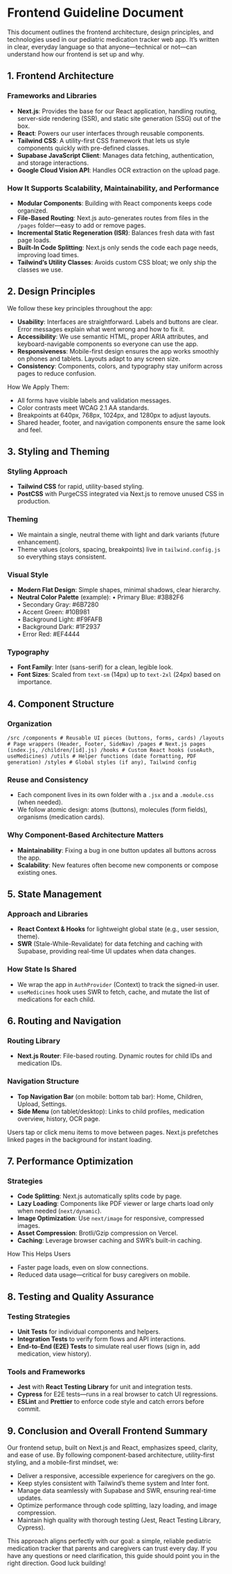 # Frontend Guideline Document

This document outlines the frontend architecture, design principles, and technologies used in our pediatric medication tracker web app. It’s written in clear, everyday language so that anyone—technical or not—can understand how our frontend is set up and why.

## 1. Frontend Architecture

### Frameworks and Libraries

*   **Next.js**: Provides the base for our React application, handling routing, server-side rendering (SSR), and static site generation (SSG) out of the box.
*   **React**: Powers our user interfaces through reusable components.
*   **Tailwind CSS**: A utility-first CSS framework that lets us style components quickly with pre-defined classes.
*   **Supabase JavaScript Client**: Manages data fetching, authentication, and storage interactions.
*   **Google Cloud Vision API**: Handles OCR extraction on the upload page.

### How It Supports Scalability, Maintainability, and Performance

*   **Modular Components**: Building with React components keeps code organized.
*   **File-Based Routing**: Next.js auto-generates routes from files in the `/pages` folder—easy to add or remove pages.
*   **Incremental Static Regeneration (ISR)**: Balances fresh data with fast page loads.
*   **Built-In Code Splitting**: Next.js only sends the code each page needs, improving load times.
*   **Tailwind’s Utility Classes**: Avoids custom CSS bloat; we only ship the classes we use.

## 2. Design Principles

We follow these key principles throughout the app:

*   **Usability**: Interfaces are straightforward. Labels and buttons are clear. Error messages explain what went wrong and how to fix it.
*   **Accessibility**: We use semantic HTML, proper ARIA attributes, and keyboard-navigable components so everyone can use the app.
*   **Responsiveness**: Mobile-first design ensures the app works smoothly on phones and tablets. Layouts adapt to any screen size.
*   **Consistency**: Components, colors, and typography stay uniform across pages to reduce confusion.

How We Apply Them:

*   All forms have visible labels and validation messages.
*   Color contrasts meet WCAG 2.1 AA standards.
*   Breakpoints at 640px, 768px, 1024px, and 1280px to adjust layouts.
*   Shared header, footer, and navigation components ensure the same look and feel.

## 3. Styling and Theming

### Styling Approach

*   **Tailwind CSS** for rapid, utility-based styling.
*   **PostCSS** with PurgeCSS integrated via Next.js to remove unused CSS in production.

### Theming

*   We maintain a single, neutral theme with light and dark variants (future enhancement).
*   Theme values (colors, spacing, breakpoints) live in `tailwind.config.js` so everything stays consistent.

### Visual Style

*   **Modern Flat Design**: Simple shapes, minimal shadows, clear hierarchy.
*   **Neutral Color Palette** (example): • Primary Blue: #3B82F6\
    • Secondary Gray: #6B7280\
    • Accent Green: #10B981\
    • Background Light: #F9FAFB\
    • Background Dark: #1F2937\
    • Error Red: #EF4444

### Typography

*   **Font Family**: Inter (sans-serif) for a clean, legible look.
*   **Font Sizes**: Scaled from `text-sm` (14px) up to `text-2xl` (24px) based on importance.

## 4. Component Structure

### Organization

`/src /components # Reusable UI pieces (buttons, forms, cards) /layouts # Page wrappers (Header, Footer, SideNav) /pages # Next.js pages (index.js, /children/[id].js) /hooks # Custom React hooks (useAuth, useMedicines) /utils # Helper functions (date formatting, PDF generation) /styles # Global styles (if any), Tailwind config`

### Reuse and Consistency

*   Each component lives in its own folder with a `.jsx` and a `.module.css` (when needed).
*   We follow atomic design: atoms (buttons), molecules (form fields), organisms (medication cards).

### Why Component-Based Architecture Matters

*   **Maintainability**: Fixing a bug in one button updates all buttons across the app.
*   **Scalability**: New features often become new components or compose existing ones.

## 5. State Management

### Approach and Libraries

*   **React Context & Hooks** for lightweight global state (e.g., user session, theme).
*   **SWR** (Stale-While-Revalidate) for data fetching and caching with Supabase, providing real-time UI updates when data changes.

### How State Is Shared

*   We wrap the app in `AuthProvider` (Context) to track the signed-in user.
*   `useMedicines` hook uses SWR to fetch, cache, and mutate the list of medications for each child.

## 6. Routing and Navigation

### Routing Library

*   **Next.js Router**: File-based routing. Dynamic routes for child IDs and medication IDs.

### Navigation Structure

*   **Top Navigation Bar** (on mobile: bottom tab bar): Home, Children, Upload, Settings.
*   **Side Menu** (on tablet/desktop): Links to child profiles, medication overview, history, OCR page.

Users tap or click menu items to move between pages. Next.js prefetches linked pages in the background for instant loading.

## 7. Performance Optimization

### Strategies

*   **Code Splitting**: Next.js automatically splits code by page.
*   **Lazy Loading**: Components like PDF viewer or large charts load only when needed (`next/dynamic`).
*   **Image Optimization**: Use `next/image` for responsive, compressed images.
*   **Asset Compression**: Brotli/Gzip compression on Vercel.
*   **Caching**: Leverage browser caching and SWR’s built-in caching.

How This Helps Users

*   Faster page loads, even on slow connections.
*   Reduced data usage—critical for busy caregivers on mobile.

## 8. Testing and Quality Assurance

### Testing Strategies

*   **Unit Tests** for individual components and helpers.
*   **Integration Tests** to verify form flows and API interactions.
*   **End-to-End (E2E) Tests** to simulate real user flows (sign in, add medication, view history).

### Tools and Frameworks

*   **Jest** with **React Testing Library** for unit and integration tests.
*   **Cypress** for E2E tests—runs in a real browser to catch UI regressions.
*   **ESLint** and **Prettier** to enforce code style and catch errors before commit.

## 9. Conclusion and Overall Frontend Summary

Our frontend setup, built on Next.js and React, emphasizes speed, clarity, and ease of use. By following component-based architecture, utility-first styling, and a mobile-first mindset, we:

*   Deliver a responsive, accessible experience for caregivers on the go.
*   Keep styles consistent with Tailwind’s theme system and Inter font.
*   Manage data seamlessly with Supabase and SWR, ensuring real-time updates.
*   Optimize performance through code splitting, lazy loading, and image compression.
*   Maintain high quality with thorough testing (Jest, React Testing Library, Cypress).

This approach aligns perfectly with our goal: a simple, reliable pediatric medication tracker that parents and caregivers can trust every day. If you have any questions or need clarification, this guide should point you in the right direction. Good luck building!
